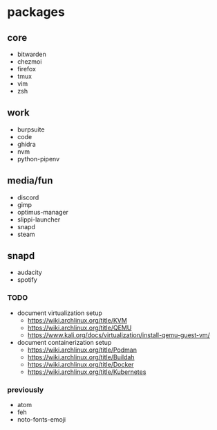 # packages

## core

- bitwarden
- chezmoi
- firefox
- tmux
- vim
- zsh

## work

- burpsuite
- code
- ghidra
- nvm
- python-pipenv

## media/fun

- discord
- gimp
- optimus-manager
- slippi-launcher
- snapd
- steam

## snapd

- audacity
- spotify

### TODO

- document virtualization setup
  - https://wiki.archlinux.org/title/KVM
  - https://wiki.archlinux.org/title/QEMU
  - https://www.kali.org/docs/virtualization/install-qemu-guest-vm/
- document containerization setup
  - https://wiki.archlinux.org/title/Podman
  - https://wiki.archlinux.org/title/Buildah
  - https://wiki.archlinux.org/title/Docker
  - https://wiki.archlinux.org/title/Kubernetes

### previously

- atom
- feh
- noto-fonts-emoji

